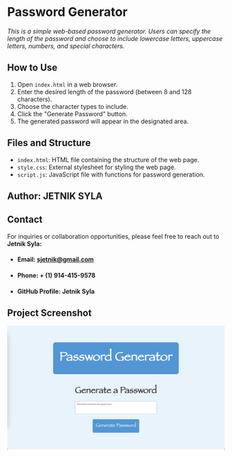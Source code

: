 # Password Generator

*This is a simple web-based password generator. Users can specify the length of the password and choose to include lowercase letters, uppercase letters, numbers, and special characters.*

## How to Use

1. Open `index.html` in a web browser.
2. Enter the desired length of the password (between 8 and 128 characters).
3. Choose the character types to include.
4. Click the "Generate Password" button.
5. The generated password will appear in the designated area.

## Files and Structure

- `index.html`: HTML file containing the structure of the web page.
- `style.css`: External stylesheet for styling the web page.
- `script.js`: JavaScript file with functions for password generation.

## Author:  **JETNIK SYLA**   

## Contact

For inquiries or collaboration opportunities, please feel free to reach out to **Jetnik Syla:**

* #### **Email:** sjetnik@gmail.com

* #### **Phone:** + (1) 914-415-9578

* #### **GitHub Profile:** Jetnik Syla

## Project Screenshot

![Alt text](password_generator.jpg)